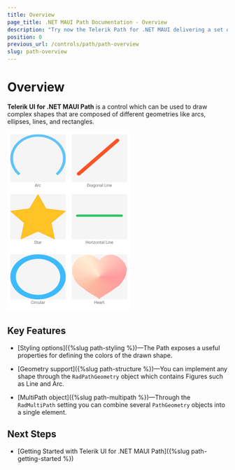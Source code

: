 ```yaml
---
title: Overview
page_title: .NET MAUI Path Documentation - Overview
description: "Try now the Telerik Path for .NET MAUI delivering a set of options for drawing complex shapes composed of various geometries like arcs, ellipses, lines, and rectangles."
position: 0
previous_url: /controls/path/path-overview
slug: path-overview
---
```


# Overview

**Telerik UI for .NET MAUI Path** is a control which can be used to draw complex shapes that are composed of different geometries like arcs, ellipses, lines, and rectangles.

![Path Overview](images/paths.png)

## Key Features

* [Styling options]({%slug path-styling %})&mdash;The Path exposes a useful properties for defining the colors of the drawn shape.

* [Geometry support]({%slug path-structure %})&mdash;You can implement any shape through the `RadPathGeometry` object which contains Figures such as Line and Arc.

* [MultiPath object]({%slug path-multipath %})&mdash;Through the `RadMultiPath` setting you can combine several `PathGeometry` objects into a single element.

## Next Steps

* [Getting Started with Telerik UI for .NET MAUI Path]({%slug path-getting-started %})

